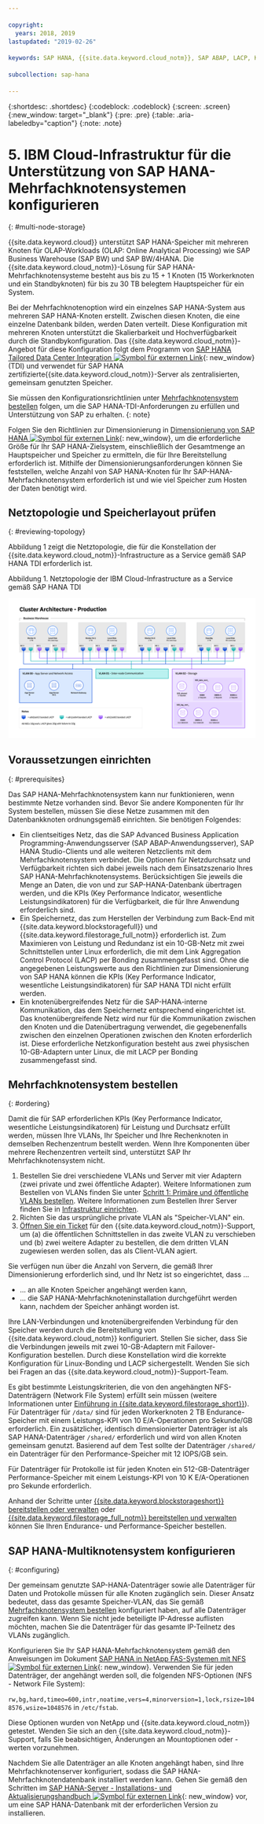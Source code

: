 ```yaml
---

copyright:
  years: 2018, 2019
lastupdated: "2019-02-26"

keywords: SAP HANA, {{site.data.keyword.cloud_notm}}, SAP ABAP, LACP, KPIs,VLANs

subcollection: sap-hana

---
```


{:shortdesc: .shortdesc}
{:codeblock: .codeblock}
{:screen: .screen}
{:new_window: target="_blank"}
{:pre: .pre}
{:table: .aria-labeledby="caption"}
{:note: .note}

# 5. IBM Cloud-Infrastruktur für die Unterstützung von SAP HANA-Mehrfachknotensystemen konfigurieren
{: #multi-node-storage}

{{site.data.keyword.cloud}} unterstützt SAP HANA-Speicher mit mehreren Knoten für OLAP-Workloads (OLAP: Online Analytical Processing) wie SAP Business Warehouse (SAP BW) und SAP BW/4HANA. Die {{site.data.keyword.cloud_notm}}-Lösung für SAP HANA-Mehrfachknotensysteme besteht aus bis zu 15 + 1 Knoten (15 Workerknoten und ein Standbyknoten) für bis zu 30 TB belegtem Hauptspeicher für ein System.

Bei der Mehrfachknotenoption wird ein einzelnes SAP HANA-System aus mehreren SAP HANA-Knoten erstellt. Zwischen diesen Knoten, die eine einzelne Datenbank bilden, werden Daten verteilt. Diese Konfiguration mit mehreren Knoten unterstützt die Skalierbarkeit und Hochverfügbarkeit durch die Standbykonfiguration. Das {{site.data.keyword.cloud_notm}}-Angebot für diese Konfiguration folgt dem Programm von [SAP HANA Tailored Data Center Integration ![Symbol für externen Link](../../icons/launch-glyph.svg "Symbol für externen Link")](https://blogs.saphana.com/2015/02/18/sap-hana-tailored-data-center-integration-tdi-overview/){: new_window} (TDI) und verwendet für SAP HANA zertifizierte{{site.data.keyword.cloud_notm}}-Server als zentralisierten, gemeinsam genutzten Speicher.

Sie müssen den Konfigurationsrichtlinien unter [Mehrfachknotensystem bestellen](#ordering) folgen, um die SAP HANA-TDI-Anforderungen zu erfüllen und Unterstützung von SAP zu erhalten.
{: note}

Folgen Sie den Richtlinien zur Dimensionierung in [Dimensionierung von SAP HANA ![Symbol für externen Link](../../icons/launch-glyph.svg "Symbol für externen Link")](https://help.sap.com/viewer/eb3777d5495d46c5b2fa773206bbfb46/2.0.00/en-US/d4a122a7bb57101493e3f5ca08e6b039.html){: new_window}, um die erforderliche Größe für Ihr SAP HANA-Zielsystem, einschließlich der Gesamtmenge an Hauptspeicher und Speicher zu ermitteln, die für Ihre Bereitstellung erforderlich ist. Mithilfe der Dimensionierungsanforderungen können Sie feststellen, welche Anzahl von SAP HANA-Knoten für Ihr SAP-HANA-Mehrfachknotensystem erforderlich ist und wie viel Speicher zum Hosten der Daten benötigt wird.

## Netztopologie und Speicherlayout prüfen
{: #reviewing-topology}

Abbildung 1 zeigt die Netztopologie, die für die Konstellation der {{site.data.keyword.cloud_notm}}-Infrastructure as a Service gemäß SAP HANA TDI erforderlich ist.

Abbildung 1. Netztopologie der IBM Cloud-Infrastructure as a Service gemäß SAP HANA TDI

![Abbildung 1. Netztopologie der IBM Cloud-Infrastructure as a Service gemäß SAP HANA TDI](/images/SAP-BW.png "Netztopologie der IBM Cloud-Infrastructure as a Service gemäß SAP HANA TDI")

## Voraussetzungen einrichten
{: #prerequisites}

Das SAP HANA-Mehrfachknotensystem kann nur funktionieren, wenn bestimmte Netze vorhanden sind. Bevor Sie andere Komponenten für Ihr System bestellen, müssen Sie diese Netze zusammen mit den Datenbankknoten ordnungsgemäß einrichten. Sie benötigen Folgendes:
* Ein clientseitiges Netz, das die SAP Advanced Business Application Programming-Anwendungsserver (SAP ABAP-Anwendungsserver), SAP HANA Studio-Clients und alle weiteren Netzclients mit dem Mehrfachknotensystem verbindet. Die Optionen für Netzdurchsatz und Verfügbarkeit richten sich dabei jeweils nach dem Einsatzszenario Ihres SAP HANA-Mehrfachknotensystems. Berücksichtigen Sie jeweils die Menge an Daten, die von und zur SAP-HANA-Datenbank übertragen werden, und die KPIs (Key Performance Indicator, wesentliche Leistungsindikatoren) für die Verfügbarkeit, die für Ihre Anwendung erforderlich sind.
* Ein Speichernetz, das zum Herstellen der Verbindung zum Back-End mit {{site.data.keyword.blockstoragefull}} und {{site.data.keyword.filestorage_full_notm}} erforderlich ist. Zum Maximieren von Leistung und Redundanz ist ein 10-GB-Netz mit zwei Schnittstellen unter Linux erforderlich, die mit dem Link Aggregation Control Protocol (LACP) per Bonding zusammengefasst sind. Ohne die angegebenen Leistungswerte aus den Richtlinien zur Dimensionierung von SAP HANA können die KPIs (Key Performance Indicator, wesentliche Leistungsindikatoren) für SAP HANA TDI nicht erfüllt werden.
* Ein knotenübergreifendes Netz für die SAP-HANA-interne Kommunikation, das dem Speichernetz entsprechend eingerichtet ist. Das knotenübergreifende Netz wird nur für die Kommunikation zwischen den Knoten und die Datenübertragung verwendet, die gegebenenfalls zwischen den einzelnen Operationen zwischen den Knoten erforderlich ist. Diese erforderliche Netzkonfiguration besteht aus zwei physischen 10-GB-Adaptern unter Linux, die mit LACP per Bonding zusammengefasst sind.

## Mehrfachknotensystem bestellen
{: #ordering}

Damit die für SAP erforderlichen KPIs (Key Performance Indicator, wesentliche Leistungsindikatoren) für Leistung und Durchsatz erfüllt werden, müssen Ihre VLANs, Ihr Speicher und Ihre Rechenknoten in demselben Rechenzentrum bestellt werden. Wenn Ihre Komponenten über mehrere Rechenzentren verteilt sind, unterstützt SAP Ihr Mehrfachknotensystem nicht.

1. Bestellen Sie drei verschiedene VLANs und Server mit vier Adaptern (zwei private und zwei öffentliche Adapter). Weitere Informationen zum Bestellen von VLANs finden Sie unter [Schritt 1: Primäre und öffentliche VLANs bestellen](/docs/infrastructure/virtualization?topic=Virtualization-advanced-single-site-vmware-reference-architecture#step-1-ordering-primary-public-and-private-vlans). Weitere Informationen zum Bestellen Ihrer Server finden Sie in [Infrastruktur einrichten](/docs/infrastructure/sap-hana?topic=sap-hana-set_up_infrastructure#set_up_infrastructure#set_up_infrastructure).
2. Richten Sie das ursprüngliche private VLAN als "Speicher-VLAN" ein.
3. [Öffnen Sie ein Ticket](/docs/get-support?topic=get-support-open-case#open-case) für den {{site.data.keyword.cloud_notm}}-Support, um (a) die öffentlichen Schnittstellen in das zweite VLAN zu verschieben und (b) zwei weitere Adapter zu bestellen, die dem dritten VLAN zugewiesen werden sollen, das als Client-VLAN agiert.

Sie verfügen nun über die Anzahl von Servern, die gemäß Ihrer Dimensionierung erforderlich sind, und Ihr Netz ist so eingerichtet, dass ...
* ... an alle Knoten Speicher angehängt werden kann,
* ... die SAP HANA-Mehrfachknoteninstallation durchgeführt werden kann, nachdem der Speicher anhängt worden ist.

Ihre LAN-Verbindungen und knotenübergreifenden Verbindung für den Speicher werden durch die Bereitstellung von {{site.data.keyword.cloud_notm}} konfiguriert. Stellen Sie sicher, dass Sie die Verbindungen jeweils mit zwei 10-GB-Adaptern mit Failover-Konfiguration bestellen. Durch diese Konstellation wird die korrekte Konfiguration für Linux-Bonding und LACP sichergestellt. Wenden Sie sich bei Fragen an das {{site.data.keyword.cloud_notm}}-Support-Team.

Es gibt bestimmte Leistungskriterien, die von den angehängten NFS-Datenträgern (Network File System) erfüllt sein müssen (weitere Informationen unter [Einführung in {{site.data.keyword.filestorage_short}}](/docs/infrastructure/FileStorage?topic=FileStorage-GettingStarted#getting-started-with-ibm-file-storage-for-bluemix)). Für Datenträger für `/data/` sind für jeden Workerknoten 2 TB Endurance-Speicher mit einem Leistungs-KPI von 10 E/A-Operationen pro Sekunde/GB erforderlich. Ein zusätzlicher, identisch dimensionierter Datenträger ist als SAP HANA-Datenträger `/shared/` erforderlich und wird von allen Knoten gemeinsam genutzt. Basierend auf dem Test sollte der Datenträger `/shared/` ein Datenträger für den Performance-Speicher mit 12 IOPS/GB sein.

Für Datenträger für Protokolle ist für jeden Knoten ein 512-GB-Datenträger Performance-Speicher mit einem Leistungs-KPI von 10 K E/A-Operationen pro Sekunde erforderlich.

Anhand der Schritte unter [{{site.data.keyword.blockstorageshort}} bereitstellen oder verwalten](/docs/infrastructure/BlockStorage?topic=BlockStorage-getting-started#getting-started) oder [{{site.data.keyword.filestorage_full_notm}} bereitstellen und verwalten](/docs/infrastructure/FileStorage?topic=FileStorage-orderingConsole#orderingConsole) können Sie Ihren Endurance- und Performance-Speicher bestellen.

## SAP HANA-Multiknotensystem konfigurieren
{: #configuring}

Der gemeinsam genutzte SAP-HANA-Datenträger sowie alle Datenträger für Daten und Protokolle müssen für alle Knoten zugänglich sein. Dieser Ansatz bedeutet, dass das gesamte Speicher-VLAN, das Sie gemäß [Mehrfachknotensystem bestellen](#ordering) konfiguriert haben, auf alle Datenträger zugreifen kann. Wenn Sie nicht jede beteiligte IP-Adresse auflisten möchten, machen Sie die Datenträger für das gesamte IP-Teilnetz des VLANs zugänglich.

Konfigurieren Sie Ihr SAP HANA-Mehrfachknotensystem gemäß den Anweisungen im Dokument [SAP HANA in NetApp FAS-Systemen mit NFS ![Symbol für externen Link](../../icons/launch-glyph.svg "Symbol für externen Link")](https://www.netapp.com/us/media/tr-4290.pdf){: new_window}. Verwenden Sie für jeden Datenträger, der angehängt werden soll, die folgenden NFS-Optionen (NFS - Network File System):

`rw,bg,hard,timeo=600,intr,noatime,vers=4,minorversion=1,lock,rsize=1048576,wsize=1048576` in `/etc/fstab`.

Diese Optionen wurden von NetApp und {{site.data.keyword.cloud_notm}} getestet. Wenden Sie sich an den {{site.data.keyword.cloud_notm}}-Support, falls Sie beabsichtigen, Änderungen an Mountoptionen oder -werten vorzunehmen.

Nachdem Sie alle Datenträger an alle Knoten angehängt haben, sind Ihre Mehrfachknotenserver konfiguriert, sodass die SAP HANA-Mehrfachknotendatenbank installiert werden kann. Gehen Sie gemäß den Schritten im [SAP HANA-Server - Installations- und Aktualisierungshandbuch ![Symbol für externen Link](../../icons/launch-glyph.svg "Symbol für externen Link")](https://help.sap.com/viewer/2c1988d620e04368aa4103bf26f17727/2.0.03/en-US){: new_window} vor, um eine SAP HANA-Datenbank mit der erforderlichen Version zu installieren.
